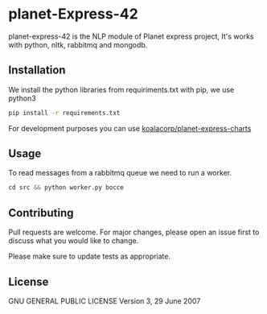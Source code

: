 # planet-Express-42

planet-express-42 is the NLP module of Planet express project, It's works
with python, nltk, rabbitmq and mongodb.

## Installation

We install the python libraries from requiriments.txt with pip, we use python3
```bash
pip install -r requirements.txt
```

For development purposes you can use [koalacorp/planet-express-charts](https://github.com/KoalaCorp/planet-express-charts)


## Usage

To read messages from a rabbitmq queue we need to run a worker.
```python
cd src && python worker.py bocce
```

## Contributing
Pull requests are welcome. For major changes, please open an issue first to
discuss what you would like to change.

Please make sure to update tests as appropriate.

## License
GNU GENERAL PUBLIC LICENSE Version 3, 29 June 2007

